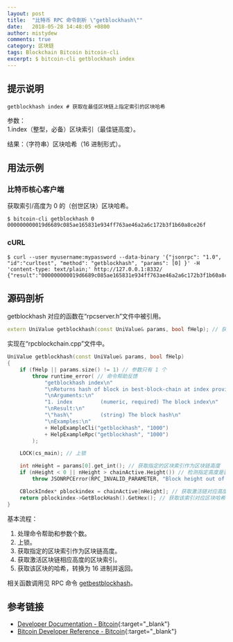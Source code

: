 ```yaml
---
layout: post
title:  "比特币 RPC 命令剖析 \"getblockhash\""
date:   2018-05-28 14:48:05 +0800
author: mistydew
comments: true
category: 区块链
tags: Blockchain Bitcoin bitcoin-cli
excerpt: $ bitcoin-cli getblockhash index
---
```

## 提示说明

```shell
getblockhash index # 获取在最佳区块链上指定索引的区块哈希
```

参数：<br>
1.index（整型，必备）区块索引（最佳链高度）。

结果：（字符串）区块哈希（16 进制形式）。

## 用法示例

### 比特币核心客户端

获取索引/高度为 0 的（创世区块）区块哈希。

```shell
$ bitcoin-cli getblockhash 0
000000000019d6689c085ae165831e934ff763ae46a2a6c172b3f1b60a8ce26f
```

### cURL

```shell
$ curl --user myusername:mypassword --data-binary '{"jsonrpc": "1.0", "id":"curltest", "method": "getblockhash", "params": [0] }' -H 'content-type: text/plain;' http://127.0.0.1:8332/
{"result":"000000000019d6689c085ae165831e934ff763ae46a2a6c172b3f1b60a8ce26f","error":null,"id":"curltest"}
```

## 源码剖析
getblockhash 对应的函数在“rpcserver.h”文件中被引用。

```cpp
extern UniValue getblockhash(const UniValue& params, bool fHelp); // 获取指定区块索引的区块哈希
```

实现在“rpcblockchain.cpp”文件中。

```cpp
UniValue getblockhash(const UniValue& params, bool fHelp)
{
    if (fHelp || params.size() != 1) // 参数只有 1 个
        throw runtime_error( // 命令帮助反馈
            "getblockhash index\n"
            "\nReturns hash of block in best-block-chain at index provided.\n"
            "\nArguments:\n"
            "1. index         (numeric, required) The block index\n"
            "\nResult:\n"
            "\"hash\"         (string) The block hash\n"
            "\nExamples:\n"
            + HelpExampleCli("getblockhash", "1000")
            + HelpExampleRpc("getblockhash", "1000")
        );

    LOCK(cs_main); // 上锁

    int nHeight = params[0].get_int(); // 获取指定的区块索引作为区块链高度
    if (nHeight < 0 || nHeight > chainActive.Height()) // 检测指定高度是否在该区块链高度范围内
        throw JSONRPCError(RPC_INVALID_PARAMETER, "Block height out of range");

    CBlockIndex* pblockindex = chainActive[nHeight]; // 获取激活链对应高度的区块索引
    return pblockindex->GetBlockHash().GetHex(); // 获取该索引对应区块哈希，转换为 16 进制并返回
}
```

基本流程：
1. 处理命令帮助和参数个数。
2. 上锁。
3. 获取指定的区块索引作为区块链高度。
4. 获取激活区块链相应高度的区块索引。
5. 获取该区块的哈希，转换为 16 进制并返回。

相关函数调用见 RPC 命令 [getbestblockhash](/blog/2018/05/bitcoin-rpc-command-getbestblockhash.html)。

## 参考链接

* [Developer Documentation - Bitcoin](https://bitcoin.org/en/developer-documentation){:target="_blank"}
* [Bitcoin Developer Reference - Bitcoin](https://bitcoin.org/en/developer-reference#getblockhash){:target="_blank"}
